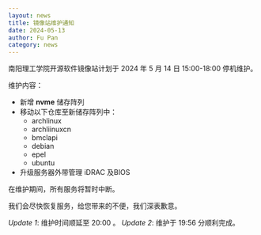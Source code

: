 ```yaml
---
layout: news
title: 镜像站维护通知
date: 2024-05-13
author: Fu Pan
category: news
---
```


南阳理工学院开源软件镜像站计划于 2024 年 5 月 14 日 15:00-18:00 停机维护。

维护内容：
 * 新增 **nvme** 储存阵列
 * 移动以下仓库至新储存阵列中：
    * archlinux
    * archliinuxcn
    * bmclapi
    * debian
    * epel
    * ubuntu
 * 升级服务器外带管理 iDRAC 及BIOS

在维护期间，所有服务将暂时中断。

我们会尽快恢复服务，给您带来的不便，我们深表歉意。

*Update 1*: 维护时间顺延至 20:00 。
*Update 2*: 维护于 19:56 分顺利完成。
